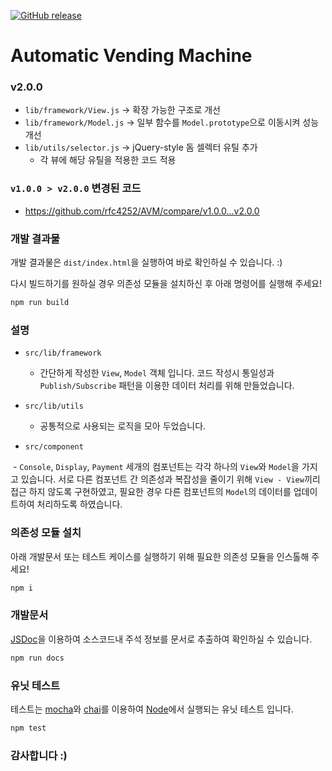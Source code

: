 [![GitHub release](https://img.shields.io/github/release/rfc4252/AVM.svg)]()

# Automatic Vending Machine

### v2.0.0

- `lib/framework/View.js` -> 확장 가능한 구조로 개선
- `lib/framework/Model.js` -> 일부 함수를 `Model.prototype`으로 이동시켜 성능 개선
- `lib/utils/selector.js` -> jQuery-style 돔 셀렉터 유틸 추가
  - 각 뷰에 해당 유틸을 적용한 코드 적용

### `v1.0.0 > v2.0.0` 변경된 코드

- https://github.com/rfc4252/AVM/compare/v1.0.0...v2.0.0

### 개발 결과물

개발 결과물은 `dist/index.html`을 실행하여 바로 확인하실 수 있습니다. :)

다시 빌드하기를 원하실 경우 의존성 모듈을 설치하신 후 아래 명령어를 실행해 주세요!

```bash
npm run build
```

### 설명

- `src/lib/framework`
 
  - 간단하게 작성한 `View`, `Model` 객체 입니다. 코드 작성시 통일성과 `Publish/Subscribe` 패턴을 이용한 데이터 처리를 위해 만들었습니다.
   
- `src/lib/utils`

  - 공통적으로 사용되는 로직을 모아 두었습니다.
 
- `src/component`

  - `Console`, `Display`, `Payment` 세개의 컴포넌트는 각각 하나의 `View`와 `Model`을 가지고 있습니다. 서로 다른 컴포넌트 간 의존성과 복잡성을 줄이기 위해 `View - View`끼리 접근 하지 않도록 구현하였고, 필요한 경우 다른 컴포넌트의 `Model`의 데이터를 업데이트하여 처리하도록 하였습니다.

### 의존성 모듈 설치

아래 개발문서 또는 테스트 케이스를 실행하기 위해 필요한 의존성 모듈을 인스톨해 주세요!  

```bash
npm i
```

### 개발문서

[JSDoc](http://usejsdoc.org/)을 이용하여 소스코드내 주석 정보를 문서로 추출하여 확인하실 수 있습니다.

```bash
npm run docs
```

### 유닛 테스트

테스트는 [mocha](https://mochajs.org/)와 [chai](http://chaijs.com/)를 이용하여 [Node](https://nodejs.org)에서 실행되는 유닛 테스트 입니다.

```bash
npm test
```

### 감사합니다 :)
